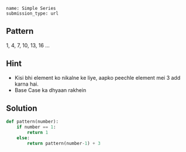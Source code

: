 ```ngMeta
name: Simple Series
submission_type: url
```

## Pattern
1, 4, 7, 10, 13, 16 ...

## Hint
- Kisi bhi element ko nikalne ke liye, aapko peechle element mei 3 add karna hai.
- Base Case ka dhyaan rakhein

## Solution
```python
def pattern(number):
    if number == 1:
        return 1
    else:
        return pattern(number-1) + 3
```


